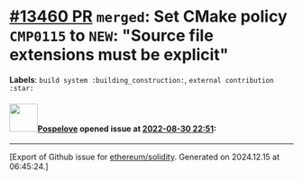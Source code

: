 # [\#13460 PR](https://github.com/ethereum/solidity/pull/13460) `merged`: Set CMake policy `CMP0115` to `NEW`: "Source file extensions must be explicit"
**Labels**: `build system :building_construction:`, `external contribution :star:`


#### <img src="https://avatars.githubusercontent.com/u/37947786?u=8c7981821976af0263aeb78168bbcf048aafb52a&v=4" width="50">[Pospelove](https://github.com/Pospelove) opened issue at [2022-08-30 22:51](https://github.com/ethereum/solidity/pull/13460):






-------------------------------------------------------------------------------



[Export of Github issue for [ethereum/solidity](https://github.com/ethereum/solidity). Generated on 2024.12.15 at 06:45:24.]
